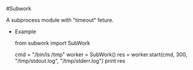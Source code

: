 #Subwork

A subprocess module with "timeout" feture.

- Example

    from subwork import SubWork

    cmd = "/bin/ls /tmp"
    worker = SubWork()
    res = worker.start(cmd, 300, "/tmp/stdout.log", "/tmp/stderr.log")
    print res 
